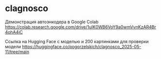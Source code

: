 # clagnosco

Демонстрация автоэнкодера в Google Colab
https://colab.research.google.com/drive/1uIK0WB6VoY9a0wmVvnKzAR4Br4ohA4jC


Ссылка на Hugging Face с моделью и 200 картинками для проверки модели
https://huggingface.co/pogorzelskich/clagnosco_2025-05-11/tree/main
